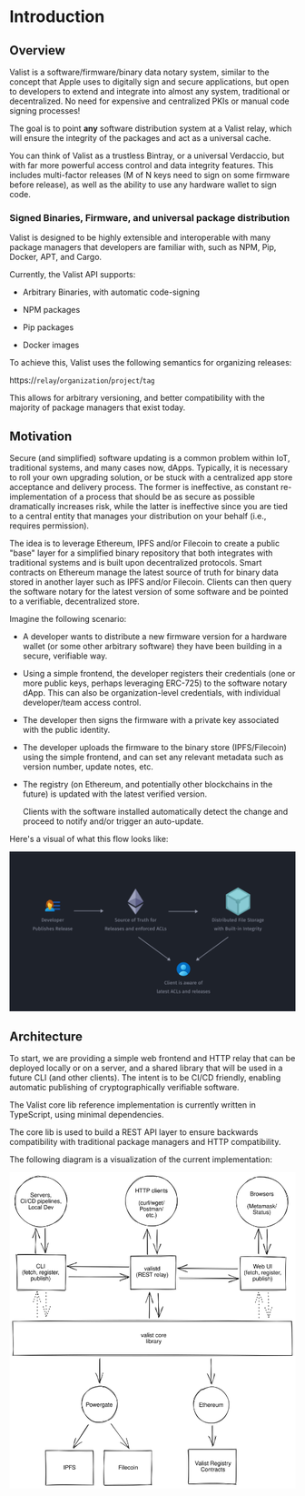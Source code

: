 # Introduction

## Overview

Valist is a software/firmware/binary data notary system, similar to the concept that Apple uses to digitally sign and secure applications, but open to developers to extend and integrate into almost any system, traditional or decentralized. No need for expensive and centralized PKIs or manual code signing processes!

The goal is to point **any** software distribution system at a Valist relay, which will ensure the integrity of the packages and act as a universal cache.

You can think of Valist as a trustless Bintray, or a universal Verdaccio, but with far more powerful access control and data integrity features. This includes multi-factor releases (M of N keys need to sign on some firmware before release), as well as the ability to use any hardware wallet to sign code.

### Signed Binaries, Firmware, and universal package distribution

Valist is designed to be highly extensible and interoperable with many package managers that developers are familiar with, such as NPM, Pip, Docker, APT, and Cargo.

Currently, the Valist API supports:

* Arbitrary Binaries, with automatic code-signing

* NPM packages

* Pip packages

* Docker images

To achieve this, Valist uses the following semantics for organizing releases:

https://`relay`/`organization`/`project`/`tag`

This allows for arbitrary versioning, and better compatibility with the majority of package managers that exist today.

## Motivation

Secure (and simplified) software updating is a common problem within IoT, traditional systems, and many cases now, dApps. Typically, it is necessary to roll your own upgrading solution, or be stuck with a centralized app store acceptance and delivery process. The former is ineffective, as constant re-implementation of a process that should be as secure as possible dramatically increases risk, while the latter is ineffective since you are tied to a central entity that manages your distribution on your behalf (i.e., requires permission).

The idea is to leverage Ethereum, IPFS and/or Filecoin to create a public "base" layer for a simplified binary repository that both integrates with traditional systems and is built upon decentralized protocols. Smart contracts on Ethereum manage the latest source of truth for binary data stored in another layer such as IPFS and/or Filecoin. Clients can then query the software notary for the latest version of some software and be pointed to a verifiable, decentralized store.

Imagine the following scenario:

* A developer wants to distribute a new firmware version for a hardware wallet (or some other arbitrary software) they have been building in a secure, verifiable way.

* Using a simple frontend, the developer registers their credentials (one or more public keys, perhaps leveraging ERC-725) to the software notary dApp. This can also be organization-level credentials, with individual developer/team access control.

* The developer then signs the firmware with a private key associated with the public identity.

* The developer uploads the firmware to the binary store (IPFS/Filecoin) using the simple frontend, and can set any relevant metadata such as version number, update notes, etc.

* The registry (on Ethereum, and potentially other blockchains in the future) is updated with the latest verified version.

    Clients with the software installed automatically detect the change and proceed to notify and/or trigger an auto-update.

Here's a visual of what this flow looks like:

![Signed release](img/signed-release-flow.png)

## Architecture

To start, we are providing a simple web frontend and HTTP relay that can be deployed locally or on a server, and a shared library that will be used in a future CLI (and other clients). The intent is to be CI/CD friendly, enabling automatic publishing of cryptographically verifiable software.

The Valist core lib reference implementation is currently written in TypeScript, using minimal dependencies.

The core lib is used to build a REST API layer to ensure backwards compatibility with traditional package managers and HTTP compatibility.

The following diagram is a visualization of the current implementation:

![Valist Architecture](img/architecture.svg)
